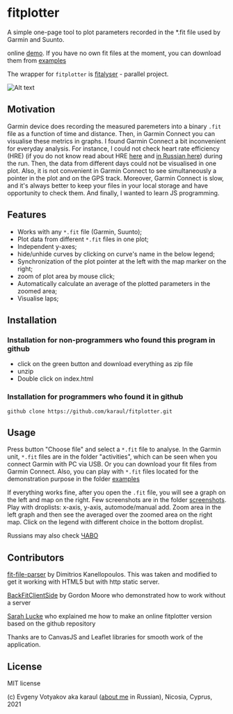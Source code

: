 # fitplotter

A simple one-page tool to plot parameters recorded in the \*.fit file used by Garmin and Suunto.

online [demo](https://karaul.github.io/fitplotter). If you have no own fit files at the moment, you can download them from [examples](https://github.com/karaul/fitplotter/blob/main/examples/)

The wrapper for `fitplotter` is [fitalyser](https://github.com/karaul/fitalyser) - parallel project.

![Alt text](https://github.com/karaul/fitplotter/blob/main/screenshots/screenshot.JPG?raw=true)

## Motivation

Garmin device does  recording the measured paremeters into a binary `.fit` file as a function of time and distance. Then, in Garmin Connect you can visualise these metrics in graphs. I found Garmin Connect a bit inconvenient for everyday analysis. For instance, I could not check heart rate efficiency (HRE) (if you do not know read about HRE [here](https://drive.google.com/file/d/17wK0y5p7rYlMRBogpZ9yicdnV191E1qx/view?usp=sharing) and  [in Russian here](https://grumbler.livejournal.com/104934.html)) during the run. Then, the data from different days could not be visualised in one plot. Also, it is not convenient in Garmin Connect to see simultaneously a pointer in the plot and on the GPS track. Moreover, Garmin Connect is slow, and it's always better to keep your files in your local storage and have opportunity to check them.  And finally, I wanted to learn JS programming.

## Features

- Works with any `*.fit` file (Garmin, Suunto);
- Plot data from different `*.fit` files in one plot;
- Independent y-axes;
- hide/unhide curves by clicking on curve's name in the below legend;
- Synchronization of the plot pointer at the left with the map marker on the right;
- zoom of plot area by mouse click;
- Automatically calculate an average of the plotted parameters in the zoomed area;
- Visualise laps;

## Installation

### Installation for non-programmers who found this program in github

- click on the green button and download everything as zip file
- unzip
- Double click on index.html

### Installation for programmers who found it in github

`github clone https://github.com/karaul/fitplotter.git`

## Usage

Press button "Choose file" and select a `*.fit` file to analyse. In the Garmin unit,  `*.fit` files are in the folder "activities", which can be seen when you connect Garmin  with PC via USB. Or you can download your fit files from Garmin Connect. Also, you can play with `*.fit` files located for the demonstration purpose in the folder [examples](https://github.com/karaul/fitplotter/blob/main/examples/)

If everything works fine, after you open the `.fit` file, you will see a graph on the left and map on the right. Few screenshots are in the folder [screenshots](https://github.com/karaul/fitplotter/blob/main/screenshots/). Play with droplists: x-axis, y-axis, automode/manual add. Zoom area in the left graph and then see the averaged over the zoomed area on the right map. Click on the legend with different choice in the bottom droplist. 

Russians may also check [ЧАВО](https://github.com/karaul/fitplotter/blob/main/screenshots/FAQ_ru.md)

## Contributors

[fit-file-parser](https://github.com/jimmykane/fit-parser) by Dimitrios Kanellopoulos. This  was taken and modified to get it working with HTML5 but with http static server.

[BackFitClientSide](https://github.com/gfmoore/BackFitClientSide) by Gordon Moore who demonstrated how to work without a server

[Sarah Lucke](https://github.com/SarahLucke) who explained me how to make an online fitplotter version based on the github repository

Thanks are to CanvasJS and Leaflet libraries for smooth work of the application.

## License

MIT license

(c) Evgeny Votyakov aka karaul ([about me](http://www.irc-club.ru/karaul.html) in Russian), Nicosia, Cyprus, 2021

